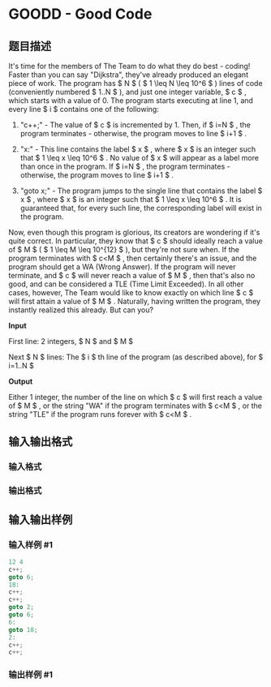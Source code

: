 # GOODD - Good Code

## 题目描述

It's time for the members of The Team to do what they do best - coding! Faster than you can say "Dijkstra", they've already produced an elegant piece of work. The program has $ N $ ( $ 1 \leq N \leq 10^6 $ ) lines of code (conveniently numbered $ 1..N $ ), and just one integer variable, $ c $ , which starts with a value of 0. The program starts executing at line 1, and every line $ i $ contains one of the following:

1. "c++;" - The value of $ c $ is incremented by 1. Then, if $ i=N $ , the program terminates - otherwise, the program moves to line $ i+1 $ .

2. "x:" - This line contains the label $ x $ , where $ x $ is an integer such that $ 1 \leq x \leq 10^6 $ . No value of $ x $ will appear as a label more than once in the program. If $ i=N $ , the program terminates - otherwise, the program moves to line $ i+1 $ .

3. "goto x;" - The program jumps to the single line that contains the label $ x $ , where $ x $ is an integer such that $ 1 \leq x \leq 10^6 $ . It is guaranteed that, for every such line, the corresponding label will exist in the program.

Now, even though this program is glorious, its creators are wondering if it's quite correct. In particular, they know that $ c $ should ideally reach a value of $ M $ ( $ 1 \leq M \leq 10^{12} $ ), but they're not sure when. If the program terminates with $ c&lt;M $ , then certainly there's an issue, and the program should get a WA (Wrong Answer). If the program will never terminate, and $ c $ will never reach a value of $ M $ , then that's also no good, and can be considered a TLE (Time Limit Exceeded). In all other cases, however, The Team would like to know exactly on which line $ c $ will first attain a value of $ M $ . Naturally, having written the program, they instantly realized this already. But can you?

**Input**

First line: 2 integers, $ N $ and $ M $

Next $ N $ lines: The $ i $ th line of the program (as described above), for $ i=1..N $

**Output**

Either 1 integer, the number of the line on which $ c $ will first reach a value of $ M $ , or the string "WA" if the program terminates with $ c&lt;M $ , or the string "TLE" if the program runs forever with $ c&lt;M $ .

## 输入输出格式

### 输入格式

### 输出格式

## 输入输出样例

### 输入样例 #1

```cpp
12 4
c++;
goto 6;
18:
c++;
c++;
goto 2;
goto 6;
6:
goto 18;
2:
c++;
c++;
```


### 输出样例 #1

```cpp

```
